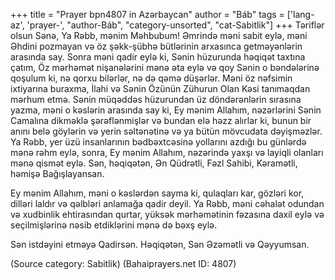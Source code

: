 +++
title = "Prayer bpn4807 in Azərbaycan"
author = "Báb"
tags = ['lang-az', 'prayer-', "author-Báb", "category-unsorted", "cat-Sabitlik"]
+++
Təriflər olsun Sənə, Ya Rəbb, mənim Məhbubum! Əmrində məni sabit eylə, məni Əhdini pozmayan və öz şəkk-şübhə bütlərinin arxasınca getməyənlərin arasında say. Sonra məni qadir eylə ki, Sənin hüzurunda həqiqət taxtına çatım, Öz mərhəmət nişanələrini mənə əta eylə və qoy Sənin o bəndələrinə qoşulum ki, nə qorxu bilərlər, nə də qəmə düşərlər. Məni öz nəfsimin ixtiyarına buraxma, İlahi və Sənin Özünün Zühurun Olan Kəsi tanımaqdan mərhum etmə. Sənin müqəddəs hüzurundan üz döndərənlərin sırasına yazma, məni o kəslərin arasında say ki, Ey mənim Allahım, nəzərlərini Sənin Camalına dikməklə şərəflənmişlər və bundan elə həzz alırlar ki, bunun bir anını belə göylərin və yerin səltənətinə və ya bütün mövcudata dəyişməzlər. Ya Rəbb, yer üzü insanlarının bədbəxtcəsinə yollarını azdığı bu günlərdə mənə rəhm eylə, sonra, Ey mənim Allahım, nəzərində yaxşı və layiqli olanları mənə qismət eylə. Sən, həqiqətən, Ən Qüdrətli, Fəzl Sahibi, Kəramətli, həmişə Bağışlayansan.

Ey mənim Allahım, məni o kəslərdən sayma ki, qulaqları kar, gözləri kor, dilləri laldır və qəlbləri anlamağa qadir deyil. Ya Rəbb, məni cəhalət odundan və xudbinlik ehtirasından qurtar, yüksək mərhəmətinin fəzasına daxil eylə və seçilmişlərinə nəsib etdiklərini mənə də bəxş eylə.

Sən istdəyini etməyə Qadirsən. Həqiqətən, Sən Əzəmətli və Qəyyumsan.

(Source category: Sabitlik)
(Bahaiprayers.net ID: 4807)
